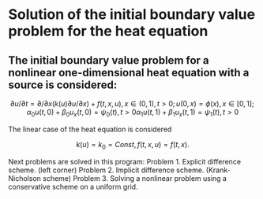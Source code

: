 # Solution of the initial boundary value problem for the heat equation

## The initial boundary value problem for a nonlinear one-dimensional heat equation with a source is considered:
```math
\partial u/ \partial t = \partial / \partial x (k(u) \partial u / \partial x) + f(t,x,u),  x \in (0,1), t > 0;

u(0, x) = \phi(x), x \in [0,1];    
\alpha_0 u(t,0) + \beta_0u_x(t,0) = \psi_0(t), t > 0    
 \alpha_1 u(t,1) + \beta_1u_x(t,1) = \psi_1(t), t > 0    
```
The linear case of the heat equation is considered
```math
k(u)=k_0=Const, f(t,x,u)=f(t,x).  
```
Next problems are solved in this program:
Problem 1. Explicit difference scheme. (left corner)
Problem 2. Implicit difference scheme. (Krank-Nicholson scheme)
Problem 3. Solving a nonlinear problem using a conservative scheme on a uniform grid.
